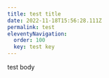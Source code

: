 ```yaml
---
title: test title
date: 2022-11-18T15:56:28.111Z
permalink: test
eleventyNavigation:
  order: 100
  key: test key
---
```

t﻿est body